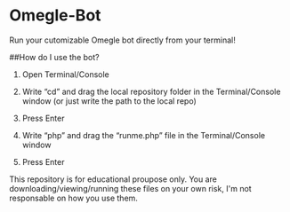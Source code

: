 # Omegle-Bot
Run your cutomizable Omegle bot directly from your terminal!

##How do I use the bot?

1. Open Terminal/Console

2. Write “cd” and drag the local repository folder in the Terminal/Console window (or just write the path to the local repo)

3. Press Enter

4. Write “php” and drag the “runme.php” file in the Terminal/Console window

5. Press Enter


This repository is for educational proupose only. You are downloading/viewing/running these files on your own risk, I'm not responsable on how you use them.


